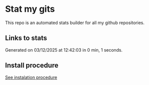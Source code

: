 # Stat my gits

This repo is an automated stats builder for all my github repositories.

## Links to stats


Generated on 03/12/2025 at 12:42:03 in 0 min, 1 seconds.

## Install procedure

[See instalation procedure](./src/install.md)
